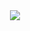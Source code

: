<div id="header" align="center">
  <img src="https://media.giphy.com/media/ZwMF9XIF7eo9i/giphy.gif"/>
</div>

